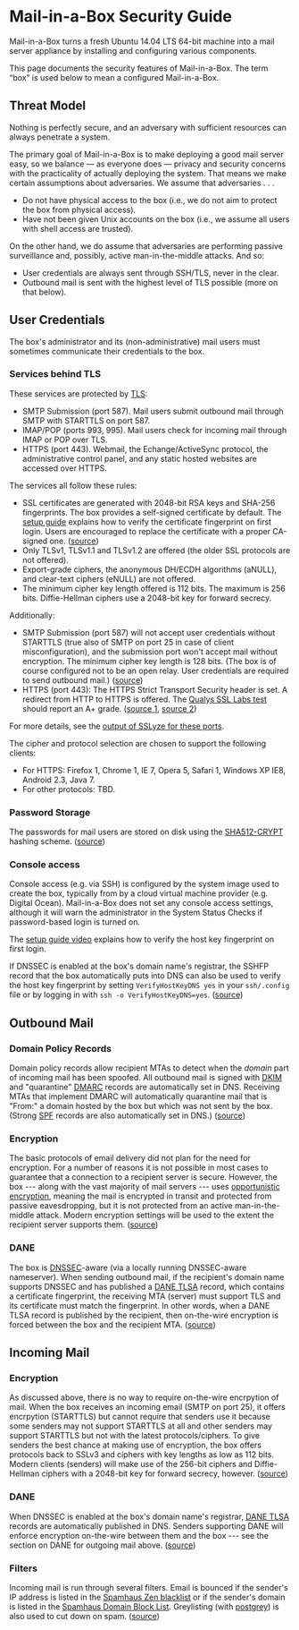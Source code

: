 Mail-in-a-Box Security Guide
============================

Mail-in-a-Box turns a fresh Ubuntu 14.04 LTS 64-bit machine into a mail server appliance by installing and configuring various components.

This page documents the security features of Mail-in-a-Box. The term “box” is used below to mean a configured Mail-in-a-Box.

Threat Model
------------

Nothing is perfectly secure, and an adversary with sufficient resources can always penetrate a system.

The primary goal of Mail-in-a-Box is to make deploying a good mail server easy, so we balance ― as everyone does ― privacy and security concerns with the practicality of actually deploying the system. That means we make certain assumptions about adversaries. We assume that adversaries . . .

* Do not have physical access to the box (i.e., we do not aim to protect the box from physical access).
* Have not been given Unix accounts on the box (i.e., we assume all users with shell access are trusted).

On the other hand, we do assume that adversaries are performing passive surveillance and, possibly, active man-in-the-middle attacks. And so:

* User credentials are always sent through SSH/TLS, never in the clear.
* Outbound mail is sent with the highest level of TLS possible (more on that below).

User Credentials
----------------

The box's administrator and its (non-administrative) mail users must sometimes communicate their credentials to the box.

### Services behind TLS

These services are protected by [TLS](https://en.wikipedia.org/wiki/Transport_Layer_Security):

* SMTP Submission (port 587). Mail users submit outbound mail through SMTP with STARTTLS on port 587.
* IMAP/POP (ports 993, 995). Mail users check for incoming mail through IMAP or POP over TLS.
* HTTPS (port 443). Webmail, the Echange/ActiveSync protocol, the administrative control panel, and any static hosted websites are accessed over HTTPS.

The services all follow these rules:

* SSL certificates are generated with 2048-bit RSA keys and SHA-256 fingerprints. The box provides a self-signed certificate by default. The [setup guide](https://mailinabox.email/guide.html) explains how to verify the certificate fingerprint on first login. Users are encouraged to replace the certificate with a proper CA-signed one. ([source](setup/ssl.sh))
* Only TLSv1, TLSv1.1 and TLSv1.2 are offered (the older SSL protocols are not offered).
* Export-grade ciphers, the anonymous DH/ECDH algorithms (aNULL), and clear-text ciphers (eNULL) are not offered.
* The minimum cipher key length offered is 112 bits. The maximum is 256 bits. Diffie-Hellman ciphers use a 2048-bit key for forward secrecy.

Additionally:

* SMTP Submission (port 587) will not accept user credentials without STARTTLS (true also of SMTP on port 25 in case of client misconfiguration), and the submission port won't accept mail without encryption. The minimum cipher key length is 128 bits. (The box is of course configured not to be an open relay. User credentials are required to send outbound mail.) ([source](setup/mail-postfix.sh))
* HTTPS (port 443): The HTTPS Strict Transport Security header is set. A redirect from HTTP to HTTPS is offered. The [Qualys SSL Labs test](https://www.ssllabs.com/ssltest) should report an A+ grade. ([source 1](conf/nginx-ssl.conf), [source 2](conf/nginx.conf))

For more details, see the [output of SSLyze for these ports](tests/tls_results.txt).

The cipher and protocol selection are chosen to support the following clients:

* For HTTPS: Firefox 1, Chrome 1, IE 7, Opera 5, Safari 1, Windows XP IE8, Android 2.3, Java 7.
* For other protocols: TBD.

### Password Storage

The passwords for mail users are stored on disk using the [SHA512-CRYPT](http://man7.org/linux/man-pages/man3/crypt.3.html) hashing scheme. ([source](management/mailconfig.py))

### Console access

Console access (e.g. via SSH) is configured by the system image used to create the box, typically from by a cloud virtual machine provider (e.g. Digital Ocean). Mail-in-a-Box does not set any console access settings, although it will warn the administrator in the System Status Checks if password-based login is turned on.

The [setup guide video](https://mailinabox.email/) explains how to verify the host key fingerprint on first login.

If DNSSEC is enabled at the box's domain name's registrar, the SSHFP record that the box automatically puts into DNS can also be used to verify the host key fingerprint by setting `VerifyHostKeyDNS yes` in your `ssh/.config` file or by logging in with `ssh -o VerifyHostKeyDNS=yes`. ([source](management/dns_update.py))

Outbound Mail
-------------

### Domain Policy Records

Domain policy records allow recipient MTAs to detect when the _domain_ part of incoming mail has been spoofed. All outbound mail is signed with [DKIM](https://en.wikipedia.org/wiki/DomainKeys_Identified_Mail) and "quarantine" [DMARC](https://en.wikipedia.org/wiki/DMARC) records are automatically set in DNS. Receiving MTAs that implement DMARC will automatically quarantine mail that is "From:" a domain hosted by the box but which was not sent by the box. (Strong [SPF](https://en.wikipedia.org/wiki/Sender_Policy_Framework) records are also automatically set in DNS.) ([source](management/dns_update.py))

### Encryption

The basic protocols of email delivery did not plan for the need for encryption. For a number of reasons it is not possible in most cases to guarantee that a connection to a recipient server is secure. However, the box --- along with the vast majority of mail servers --- uses [opportunistic encryption](https://en.wikipedia.org/wiki/Opportunistic_encryption), meaning the mail is encrypted in transit and protected from passive eavesdropping, but it is not protected from an active man-in-the-middle attack. Modern encryption settings will be used to the extent the recipient server supports them. ([source](setup/mail-postfix.sh))

### DANE

The box is [DNSSEC](https://en.wikipedia.org/wiki/DNSSEC)-aware (via a locally running DNSSEC-aware nameserver). When sending outbound mail, if the recipient's domain name supports DNSSEC and has published a [DANE TLSA](https://en.wikipedia.org/wiki/DNS-based_Authentication_of_Named_Entities) record, which contains a certificate fingerprint, the receiving MTA (server) must support TLS and its certificate must match the fingerprint. In other words, when a DANE TLSA record is published by the recipient, then on-the-wire encryption is forced between the box and the recipient MTA. ([source](setup/mail-postfix.sh))

Incoming Mail
-------------

### Encryption

As discussed above, there is no way to require on-the-wire encrpytion of mail. When the box receives an incoming email (SMTP on port 25), it offers encrpytion (STARTTLS) but cannot require that senders use it because some senders may not support STARTTLS at all and other senders may support STARTTLS but not with the latest protocols/ciphers. To give senders the best chance at making use of encryption, the box offers protocols back to SSLv3 and ciphers with key lengths as low as 112 bits. Modern clients (senders) will make use of the 256-bit ciphers and Diffie-Hellman ciphers with a 2048-bit key for forward secrecy, however. ([source](setup/mail-postfix.sh))

### DANE

When DNSSEC is enabled at the box's domain name's registrar, [DANE TLSA](https://en.wikipedia.org/wiki/DNS-based_Authentication_of_Named_Entities) records are automatically published in DNS. Senders supporting DANE will enforce encryption on-the-wire between them and the box --- see the section on DANE for outgoing mail above. ([source](management/dns_update.py))

### Filters

Incoming mail is run through several filters. Email is bounced if the sender's IP address is listed in the [Spamhaus Zen blacklist](http://www.spamhaus.org/zen/) or if the sender's domain is listed in the [Spamhaus Domain Block List](http://www.spamhaus.org/dbl/). Greylisting (with [postgrey](http://postgrey.schweikert.ch/)) is also used to cut down on spam. ([source](setup/mail-postfix.sh))
